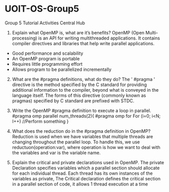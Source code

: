 # UOIT-OS-Group5
Group 5 Tutorial Activities Central Hub
1.	Explain what OpenMP is, what are it’s benefits?
OpenMP (Open Multi-processing) is an API for writing multithreaded applications. It contains compiler directives and libraries that help write parallel applications.
-	Good performance and scalability
-	An OpenMP program is portable
-	Requires little programming effort
-	Allows program to be parallelized incrementally

2.	What are the #pragma definitions, what do they do?
The ' #pragma ' directive is the method specified by the C standard for providing additional information to the compiler, beyond what is conveyed in the language itself. The forms of this directive (commonly known as pragmas) specified by C standard are prefixed with STDC.


3.	Write the OpenMP #pragma definition to execute a loop in parallel.
#pragma omp parallel num_threads(2){
#pragma omp for
For (i=0; i<N; I++) //Perform something
}


4.	 What does the reduction do in the #pragma definition in OpenMP?
Reduction is used when we have variables that multiple threads are changing throughout the parallel loop. To handle this, we use reductuon(operation:var), where operation is how we want to deal with the variables and var is the variable name.


5.	Explain the critical and private declarations used in OpenMP.
The private Declaration specifies variables which a parallel section should allocate for each individual thread. Each thread has its own instances of the variables as private, The Critical declaration defines the critical section in  a parallel section of code, it allows 1 thread execution at a time

